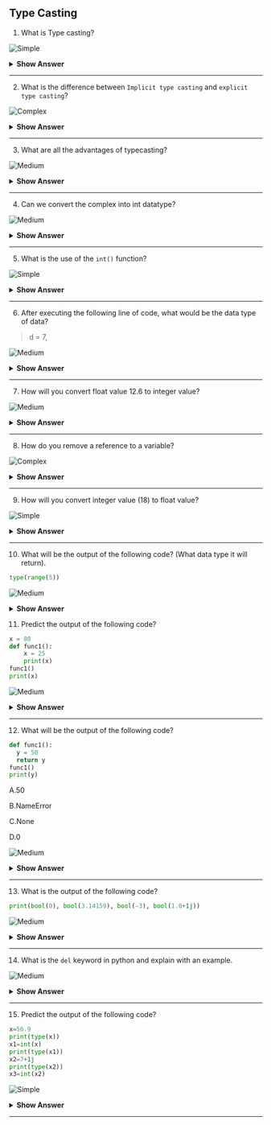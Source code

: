 ## Type Casting

1. What is Type casting?

![Simple](https://github.com/revaturelabs/interviewquestions/blob/dev/ComplexityTags/simple%20(2).svg)

<details><summary> <b>Show Answer</b> </summary>
  
> In python type casting is a method to change the variables/values declared in a certain data type into a different data type to match the operation required to be performed by the code snippet.
The type casting process's execution can be performed by using two different types of type casting,
1)Implicit type casting
2)Explicit type casting
  
  </details>
  
  ---

2. What is the difference between `Implicit type casting` and `explicit type casting`?

![Complex](https://github.com/revaturelabs/interviewquestions/blob/dev/ComplexityTags/Complex%20(2).svg)

<details><summary> <b>Show Answer</b> </summary>
  
> `Implicit casting` doesn't require a casting operator. Implicit Type Conversion is automatically performed by the Python interpreter. Python avoids the loss of data in Implicit Type Conversion. Explicit type casting is performed by the programmer.`Explicit Type Conversion` is also called Type Casting, the data types of objects are converted using predefined functions by the user.

</details>

---

3. What are all the advantages of typecasting?

![Medium](https://github.com/revaturelabs/interviewquestions/blob/dev/ComplexityTags/Medium%20(2).svg)

<details><summary> <b>Show Answer</b> </summary>
  
 > - Python provides the loss of data implicit type conversion.
 > - In python automatically converts one data type to another data type. This process doesn't need any user involvement, python promotes the conversion of lower data types.
 > - For example, integer to higher data type says float to avoid data loss. This type of conversion or type of casting is called UpCasting.
  
  </details>
  
  ---

4. Can we convert the complex into int datatype?

![Medium](https://github.com/revaturelabs/interviewquestions/blob/dev/ComplexityTags/Medium%20(2).svg)

<details><summary> <b>Show Answer</b> </summary>
  
  > `No`, we can't
  > We can convert any type to int type, but we cannot perform complex to int type.
  
  </details>
  
  ---
  
5. What is the use of the `int()` function?

![Simple](https://github.com/revaturelabs/interviewquestions/blob/dev/ComplexityTags/simple%20(2).svg)

<details><summary> <b>Show Answer</b> </summary>
  
>  The `int()` function converts a string,hexadecimal,binary,octal and float to int.If the argument is a floating point, the conversion truncates the number. If the argument is outside the integer range, It converts the number into a long type.

  </details>
  
  ---
  
6. After executing the following line of code, what would be the data type of data?

> d = 7,

![Medium](https://github.com/revaturelabs/interviewquestions/blob/dev/ComplexityTags/Medium%20(2).svg)

<details><summary> <b>Show Answer</b> </summary>
  
> The data type of the d is a tuple. Because python tuple does not need brackets/parentheses, if there are more than one element tuples need a comma to distinguish from a numeric data element.

</details>

---

7. How will you convert float value 12.6 to integer value?

![Medium](https://github.com/revaturelabs/interviewquestions/blob/dev/ComplexityTags/Medium%20(2).svg)

<details><summary> <b>Show Answer</b> </summary>
  
>  Float value can be converted to an integer value by calling the `int()` function.
  
**Example**:
  
```python  
a=7.5
print(type(a))
a1=int(a)
print(type(a1))
```
**Output**:
  
<class 'float'>
<class 'int'>
  
<details><summary> <b>Explanation</b> </summary> 
  
> In python `int()` function used to convert a float value into integer.
  
</details>
</details>
  
  ---

8. How do you remove a reference to a variable?
  
![Complex](https://github.com/revaturelabs/interviewquestions/blob/dev/ComplexityTags/Complex%20(2).svg)

<details><summary> <b>Show Answer</b> </summary>
  <blockquote>
  
 - You can delete a reference to an object using the `del` keyword.
  
**Example**:
  
```python
a=8
print(a)
del(a)
print(a)
```
  
**Output**:
  
8
  
Traceback (most recent call last):
  
File "<string>", line 21, in <module>
  
NameError: name 'a' is not defined
    
    </blockquote>
  </details>
  
  ---
  
9. How will you convert integer value (18) to float value?
    
![Simple](https://github.com/revaturelabs/interviewquestions/blob/dev/ComplexityTags/simple%20(2).svg)

<details><summary> <b>Show Answer</b> </summary>
  
> Integer value can be converted to a Float value by calling the `float()` function.
  
**Example**:

  ```python
a=107
print(type(a))
a1=float(a)
print(type(a1))
 ```
  
**Output**: 
 
<class 'int'>
<class 'float'>
  
  </details>
  
  ---

10. What will be the output of the following code? (What data type it will return).

```python  
type(range(5))
```

  ![Medium](https://github.com/revaturelabs/interviewquestions/blob/dev/ComplexityTags/Medium%20(2).svg)
  
<details><summary> <b>Show Answer</b> </summary>
  
> The above program will return the data type as `range()`. 
  
<details><summary> <b>Explanation</b> </summary>
  
> In Python 3, the `range()`  function returns range object, not list.
  
  </details>
  </details>

11. Predict the output of the following code?

```python  
x = 80
def func1():
    x = 25
    print(x)
func1()
print(x)
```

![Medium](https://github.com/revaturelabs/interviewquestions/blob/dev/ComplexityTags/Medium%20(2).svg)
  
<details><summary> <b>Show Answer</b> </summary>
  <blockquote>
  
**Output**:
  
25
  
80
  
<details><summary> <b>Explanation</b> </summary>
  
> A variable declared outside of all functions has a GLOBAL SCOPE. Thus, it is accessible throughout the file. And variable declared inside a function is a local variable whose scope is limited to its function.
  
  </blockquote>
    </details>
  </details>
  
  ---

12. What will be the output of the following code?
  
  ```python
def func1():
    y = 50
    return y
func1()
print(y)
```
  
 A.50
  
 B.NameError
  
 C.None
  
 D.0
  
![Medium](https://github.com/revaturelabs/interviewquestions/blob/dev/ComplexityTags/Medium%20(2).svg)

<details><summary> <b>Show Answer</b> </summary>
  
> `NameError`
  
<details><summary> <b>Explanation</b> </summary>
  
> You will get a `NameError: name 'y' is not defined. To access the function’s return value we must accept it using an assignment operator like this.
  
```python
def myfunc():
    y = 50
    return y
x = myfunc()
print(y)
```
  
  </details>
  </details>
  
  ---
  
13. What is the output of the following code?
  
```python
print(bool(0), bool(3.14159), bool(-3), bool(1.0+1j))
```
  
 ![Medium](https://github.com/revaturelabs/interviewquestions/blob/dev/ComplexityTags/Medium%20(2).svg) 
  
<details><summary> <b>Show Answer</b> </summary>
  
> False True True True
  
<details><summary> <b>Explanation</b> </summary>
  
> - If we pass zero values to bool() constructor,it will treat as a zero.
> - Any non-zero value is boolean True.
  
  </details>
  </details>
  
  ---

14. What is the `del` keyword in python and explain with an example.
  
![Medium](https://github.com/revaturelabs/interviewquestions/blob/dev/ComplexityTags/Medium%20(2).svg)
  
<details><summary> <b>Show Answer</b> </summary>
  
> `del` keyword is used to delete objects in python.
> You can delete a reference to an object using the del keyword.
  
**Example**:
  
```python  
a=8
print(a)
del(a)
print(a)
```
  
**Output**:
8
Traceback (most recent call last):
  File "<string>", line 21, in <module>
NameError: name 'a' is not defined
  
</details>

---
  
15. Predict the output of the following code?
  
```python  
x=56.9
print(type(x))
x1=int(x)
print(type(x1))
x2=7+1j
print(type(x2))
x3=int(x2)
```
 
![Simple](https://github.com/revaturelabs/interviewquestions/blob/dev/ComplexityTags/simple%20(2).svg)
  
<details><summary> <b>Show Answer</b> </summary>
  <blockquote>
  
<class 'float'>
<class 'int'>
<class 'complex'>
TypeError: can't convert complex to int
  
<details><summary> <b>Explanation</b> </summary>
  
  - It will be printing the type of x variable.
  - It will convert float to integer.
  - In line 6 it's converting complex to an integer. But, it will throw a type error because we can't able to convert the complex into integers.
  
  </blockquote>
  </details>
  </details>
  
  ---
